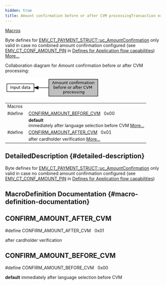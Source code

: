 ```yaml
---
hidden: true
title: Amount confirmation before or after CVM processingTransaction execution » Input data
---
```


[Macros](#define-members)

Byte defines for <a href="group___a_d_k___t_r_x___e_x_e_c.md#a0bec90f2919a87c70759a313709d4708">EMV_CT_PAYMENT_STRUCT::uc_AmountConfirmation</a>
only valid in case no combined amount confirmation configured (see <a href="group___a_p_p___f_l_o_w___c_a_p_s.md#ga646066dcb5ff2196f23e81697ece0fa0">EMV_CT_CONF_AMOUNT_PIN</a> in <a href="group___a_p_p___f_l_o_w___c_a_p_s.md">Defines for Application flow capabilities</a>) [More\...](#details)

Collaboration diagram for Amount confirmation before or after CVM processing:

![](group___c_o_n_f_i_r_m___a_m_o_u_n_t___w_h_e_n.png)

|  |  |
|----|----|
| Macros |  |
| #define  | [CONFIRM_AMOUNT_BEFORE_CVM](#ga6f09c9ceeb53c88fe75a0b98f057e68c)   0x00 |
|   | **default**<br/>immediately after language selection before CVM [More\...](#ga6f09c9ceeb53c88fe75a0b98f057e68c)<br/> |
| #define  | [CONFIRM_AMOUNT_AFTER_CVM](#ga3c236b770965440b570922685ba301d8)   0x01 |
|   | after cardholder verification [More\...](#ga3c236b770965440b570922685ba301d8)<br/> |

## DetailedDescription {#detailed-description}

Byte defines for <a href="group___a_d_k___t_r_x___e_x_e_c.md#a0bec90f2919a87c70759a313709d4708">EMV_CT_PAYMENT_STRUCT::uc_AmountConfirmation</a>
only valid in case no combined amount confirmation configured (see <a href="group___a_p_p___f_l_o_w___c_a_p_s.md#ga646066dcb5ff2196f23e81697ece0fa0">EMV_CT_CONF_AMOUNT_PIN</a> in <a href="group___a_p_p___f_l_o_w___c_a_p_s.md">Defines for Application flow capabilities</a>)

## MacroDefinition Documentation {#macro-definition-documentation}

## CONFIRM_AMOUNT_AFTER_CVM <a href="#ga3c236b770965440b570922685ba301d8" id="ga3c236b770965440b570922685ba301d8"></a>

<p>#define CONFIRM_AMOUNT_AFTER_CVM   0x01</p>

after cardholder verification

## CONFIRM_AMOUNT_BEFORE_CVM <a href="#ga6f09c9ceeb53c88fe75a0b98f057e68c" id="ga6f09c9ceeb53c88fe75a0b98f057e68c"></a>

<p>#define CONFIRM_AMOUNT_BEFORE_CVM   0x00</p>

**default**
immediately after language selection before CVM
